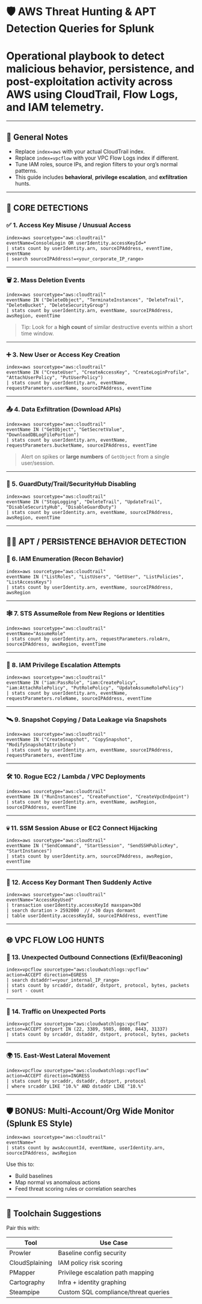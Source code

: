 

# 🛡️ AWS Threat Hunting & APT Detection Queries for Splunk

# Operational playbook to detect malicious behavior, persistence, and post-exploitation activity across AWS using CloudTrail, Flow Logs, and IAM telemetry.

---

## 📘 General Notes

- Replace `index=aws` with your actual CloudTrail index.
- Replace `index=vpcflow` with your VPC Flow Logs index if different.
- Tune IAM roles, source IPs, and region filters to your org’s normal patterns.
- This guide includes **behavioral**, **privilege escalation**, and **exfiltration** hunts.

---

## 🎯 CORE DETECTIONS

### ✅ 1. **Access Key Misuse / Unusual Access**

```spl
index=aws sourcetype="aws:cloudtrail" 
eventName=ConsoleLogin OR userIdentity.accessKeyId=* 
| stats count by userIdentity.arn, sourceIPAddress, eventTime, eventName
| search sourceIPAddress!=<your_corporate_IP_range>
```

---

### 🗑️ 2. **Mass Deletion Events**

```spl
index=aws sourcetype="aws:cloudtrail" 
eventName IN ("DeleteObject", "TerminateInstances", "DeleteTrail", "DeleteBucket", "DeleteSecurityGroup") 
| stats count by userIdentity.arn, eventName, sourceIPAddress, awsRegion, eventTime
```

> Tip: Look for a **high count** of similar destructive events within a short time window.

---

### ➕ 3. **New User or Access Key Creation**

```spl
index=aws sourcetype="aws:cloudtrail" 
eventName IN ("CreateUser", "CreateAccessKey", "CreateLoginProfile", "AttachUserPolicy", "PutUserPolicy") 
| stats count by userIdentity.arn, eventName, requestParameters.userName, sourceIPAddress, eventTime
```

---

### 📤 4. **Data Exfiltration (Download APIs)**

```spl
index=aws sourcetype="aws:cloudtrail" 
eventName IN ("GetObject", "GetSecretValue", "DownloadDBLogFilePortion") 
| stats count by userIdentity.arn, eventName, requestParameters.bucketName, sourceIPAddress, eventTime
```

> Alert on spikes or **large numbers** of `GetObject` from a single user/session.

---

### 🛑 5. **GuardDuty/Trail/SecurityHub Disabling**

```spl
index=aws sourcetype="aws:cloudtrail" 
eventName IN ("StopLogging", "DeleteTrail", "UpdateTrail", "DisableSecurityHub", "DisableGuardDuty") 
| stats count by userIdentity.arn, eventName, sourceIPAddress, awsRegion, eventTime
```

---

## 🕵️‍♀️ APT / PERSISTENCE BEHAVIOR DETECTION

### 🧬 6. **IAM Enumeration (Recon Behavior)**

```spl
index=aws sourcetype="aws:cloudtrail" 
eventName IN ("ListRoles", "ListUsers", "GetUser", "ListPolicies", "ListAccessKeys") 
| stats count by userIdentity.arn, eventName, sourceIPAddress, awsRegion
```

---

### 🕸️ 7. **STS AssumeRole from New Regions or Identities**

```spl
index=aws sourcetype="aws:cloudtrail" 
eventName="AssumeRole" 
| stats count by userIdentity.arn, requestParameters.roleArn, sourceIPAddress, awsRegion, eventTime
```

---

### 🔐 8. **IAM Privilege Escalation Attempts**

```spl
index=aws sourcetype="aws:cloudtrail" 
eventName IN ("iam:PassRole", "iam:CreatePolicy", "iam:AttachRolePolicy", "PutRolePolicy", "UpdateAssumeRolePolicy") 
| stats count by userIdentity.arn, eventName, requestParameters.roleName, sourceIPAddress, eventTime
```

---

### 🛰️ 9. **Snapshot Copying / Data Leakage via Snapshots**

```spl
index=aws sourcetype="aws:cloudtrail" 
eventName IN ("CreateSnapshot", "CopySnapshot", "ModifySnapshotAttribute") 
| stats count by userIdentity.arn, eventName, sourceIPAddress, requestParameters, eventTime
```

---

### 🛠️ 10. **Rogue EC2 / Lambda / VPC Deployments**

```spl
index=aws sourcetype="aws:cloudtrail" 
eventName IN ("RunInstances", "CreateFunction", "CreateVpcEndpoint") 
| stats count by userIdentity.arn, eventName, awsRegion, sourceIPAddress, eventTime
```

---

### 💀 11. **SSM Session Abuse or EC2 Connect Hijacking**

```spl
index=aws sourcetype="aws:cloudtrail" 
eventName IN ("SendCommand", "StartSession", "SendSSHPublicKey", "StartInstances") 
| stats count by userIdentity.arn, sourceIPAddress, awsRegion, eventTime
```

---

### 🧙 12. **Access Key Dormant Then Suddenly Active**

```spl
index=aws sourcetype="aws:cloudtrail" 
eventName="AccessKeyUsed" 
| transaction userIdentity.accessKeyId maxspan=30d
| search duration > 2592000  // >30 days dormant
| table userIdentity.accessKeyId, sourceIPAddress, eventTime
```

---

## 🌐 VPC FLOW LOG HUNTS

### 🚨 13. **Unexpected Outbound Connections (Exfil/Beaconing)**

```spl
index=vpcflow sourcetype="aws:cloudwatchlogs:vpcflow" 
action=ACCEPT direction=EGRESS 
| search dstaddr!=<your_internal_IP_range>
| stats count by srcaddr, dstaddr, dstport, protocol, bytes, packets
| sort - count
```

---

### 🚧 14. **Traffic on Unexpected Ports**

```spl
index=vpcflow sourcetype="aws:cloudwatchlogs:vpcflow" 
action=ACCEPT dstport IN (22, 3389, 5985, 8080, 8443, 31337)
| stats count by srcaddr, dstaddr, dstport, protocol, bytes, packets
```

---

### 🌍 15. **East-West Lateral Movement**

```spl
index=vpcflow sourcetype="aws:cloudwatchlogs:vpcflow" 
action=ACCEPT direction=INGRESS 
| stats count by srcaddr, dstaddr, dstport, protocol
| where srcaddr LIKE "10.%" AND dstaddr LIKE "10.%"
```

---

## 🛡️ BONUS: Multi-Account/Org Wide Monitor (Splunk ES Style)

```spl
index=aws sourcetype="aws:cloudtrail" 
eventName=* 
| stats count by awsAccountId, eventName, userIdentity.arn, sourceIPAddress, awsRegion
```

Use this to:
- Build baselines
- Map normal vs anomalous actions
- Feed threat scoring rules or correlation searches

---

## 🧰 Toolchain Suggestions

Pair this with:

| Tool            | Use Case                             |
|-----------------|--------------------------------------|
| Prowler         | Baseline config security             |
| CloudSplaining  | IAM policy risk scoring              |
| PMapper         | Privilege escalation path mapping    |
| Cartography     | Infra + identity graphing            |
| Steampipe       | Custom SQL compliance/threat queries |
